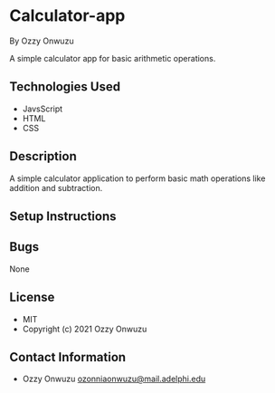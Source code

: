 # Calculator-app
By Ozzy Onwuzu

A simple calculator app for basic arithmetic operations.
## Technologies Used
* JavsScript
* HTML 
* CSS
## Description 
A simple calculator application to perform basic math operations like addition and subtraction.
## Setup Instructions
## Bugs
None
## License 
* MIT 
* Copyright (c) 2021 Ozzy Onwuzu
## Contact Information 
* Ozzy Onwuzu ozonniaonwuzu@mail.adelphi.edu